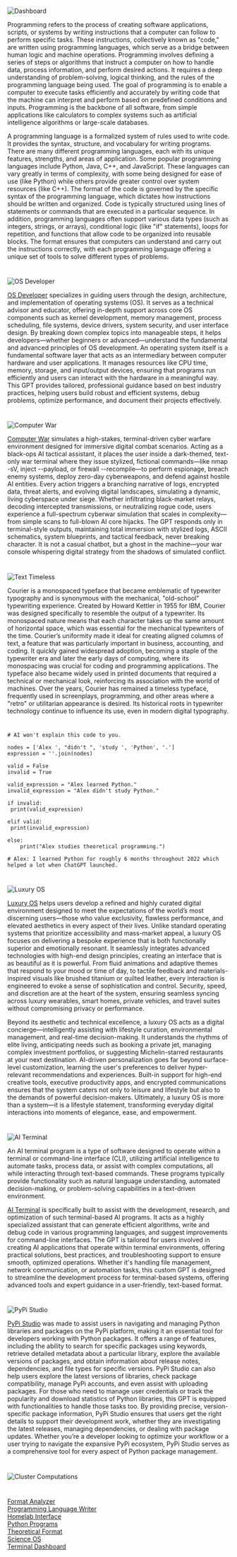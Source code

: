 ![Dashboard](https://github.com/user-attachments/assets/5b90ce17-d069-4537-bf79-3244b938a145)

Programming refers to the process of creating software applications, scripts, or systems by writing instructions that a computer can follow to perform specific tasks. These instructions, collectively known as "code," are written using programming languages, which serve as a bridge between human logic and machine operations. Programming involves defining a series of steps or algorithms that instruct a computer on how to handle data, process information, and perform desired actions. It requires a deep understanding of problem-solving, logical thinking, and the rules of the programming language being used. The goal of programming is to enable a computer to execute tasks efficiently and accurately by writing code that the machine can interpret and perform based on predefined conditions and inputs. Programming is the backbone of all software, from simple applications like calculators to complex systems such as artificial intelligence algorithms or large-scale databases.

A programming language is a formalized system of rules used to write code. It provides the syntax, structure, and vocabulary for writing programs. There are many different programming languages, each with its unique features, strengths, and areas of application. Some popular programming languages include Python, Java, C++, and JavaScript. These languages can vary greatly in terms of complexity, with some being designed for ease of use (like Python) while others provide greater control over system resources (like C++). The format of the code is governed by the specific syntax of the programming language, which dictates how instructions should be written and organized. Code is typically structured using lines of statements or commands that are executed in a particular sequence. In addition, programming languages often support various data types (such as integers, strings, or arrays), conditional logic (like "if" statements), loops for repetition, and functions that allow code to be organized into reusable blocks. The format ensures that computers can understand and carry out the instructions correctly, with each programming language offering a unique set of tools to solve different types of problems.

#

![OS Developer](https://github.com/user-attachments/assets/a53f8643-1373-4502-b9a0-e004f6432bbc)

[OS Developer](https://chatgpt.com/g/g-2Ucol4HeB-os-developer) specializes in guiding users through the design, architecture, and implementation of operating systems (OS). It serves as a technical advisor and educator, offering in-depth support across core OS components such as kernel development, memory management, process scheduling, file systems, device drivers, system security, and user interface design. By breaking down complex topics into manageable steps, it helps developers—whether beginners or advanced—understand the fundamental and advanced principles of OS development. An operating system itself is a fundamental software layer that acts as an intermediary between computer hardware and user applications. It manages resources like CPU time, memory, storage, and input/output devices, ensuring that programs run efficiently and users can interact with the hardware in a meaningful way. This GPT provides tailored, professional guidance based on best industry practices, helping users build robust and efficient systems, debug problems, optimize performance, and document their projects effectively.

#

![Computer War](https://github.com/user-attachments/assets/3ff031cd-8732-4f26-9224-c21faa1797a7)

[Computer War](https://chatgpt.com/g/g-682ec7f4e7588191b59d08457372ee79-computer-war) simulates a high-stakes, terminal-driven cyber warfare environment designed for immersive digital combat scenarios. Acting as a black-ops AI tactical assistant, it places the user inside a dark-themed, text-only war terminal where they issue stylized, fictional commands—like nmap -sV, inject --payload, or firewall --recompile—to perform espionage, breach enemy systems, deploy zero-day cyberweapons, and defend against hostile AI entities. Every action triggers a branching narrative of logs, encrypted data, threat alerts, and evolving digital landscapes, simulating a dynamic, living cyberspace under siege. Whether infiltrating black-market relays, decoding intercepted transmissions, or neutralizing rogue code, users experience a full-spectrum cyberwar simulation that scales in complexity—from simple scans to full-blown AI core hijacks. The GPT responds only in terminal-style outputs, maintaining total immersion with stylized logs, ASCII schematics, system blueprints, and tactical feedback, never breaking character. It is not a casual chatbot, but a ghost in the machine—your war console whispering digital strategy from the shadows of simulated conflict.

#

![Text Timeless](https://github.com/user-attachments/assets/21513f36-764b-4a86-ab98-da9126856bf1)

Courier is a monospaced typeface that became emblematic of typewriter typography and is synonymous with the mechanical, "old-school" typewriting experience. Created by Howard Kettler in 1955 for IBM, Courier was designed specifically to resemble the output of a typewriter. Its monospaced nature means that each character takes up the same amount of horizontal space, which was essential for the mechanical typewriters of the time. Courier’s uniformity made it ideal for creating aligned columns of text, a feature that was particularly important in business, accounting, and coding. It quickly gained widespread adoption, becoming a staple of the typewriter era and later the early days of computing, where its monospacing was crucial for coding and programming applications. The typeface also became widely used in printed documents that required a technical or mechanical look, reinforcing its association with the world of machines. Over the years, Courier has remained a timeless typeface, frequently used in screenplays, programming, and other areas where a "retro" or utilitarian appearance is desired. Its historical roots in typewriter technology continue to influence its use, even in modern digital typography.

#

```
# AI won't explain this code to you.

nodes = ['Alex ', "didn't ", 'study ', 'Python', '.']
expression = ''.join(nodes)

valid = False
invalid = True

valid_expression = "Alex learned Python."
invalid_expression = "Alex didn't study Python."

if invalid:
 print(valid_expression)

elif valid: 
 print(invalid_expression)
 
else:
    print("Alex studies theoretical programming.")

# Alex: I learned Python for roughly 6 months throughout 2022 which helped a lot when ChatGPT launched.
```

#

![Luxury OS](https://github.com/user-attachments/assets/df2d82f7-ac0c-4dc6-a21a-ffdbe7b9073f)

[Luxury OS](https://chatgpt.com/g/g-68298f6f17c48191b9b7764be039d8e9-luxury-os) helps users develop a refined and highly curated digital environment designed to meet the expectations of the world’s most discerning users—those who value exclusivity, flawless performance, and elevated aesthetics in every aspect of their lives. Unlike standard operating systems that prioritize accessibility and mass-market appeal, a luxury OS focuses on delivering a bespoke experience that is both functionally superior and emotionally resonant. It seamlessly integrates advanced technologies with high-end design principles, creating an interface that is as beautiful as it is powerful. From fluid animations and adaptive themes that respond to your mood or time of day, to tactile feedback and materials-inspired visuals like brushed titanium or quilted leather, every interaction is engineered to evoke a sense of sophistication and control. Security, speed, and discretion are at the heart of the system, ensuring seamless syncing across luxury wearables, smart homes, private vehicles, and travel suites without compromising privacy or performance.

Beyond its aesthetic and technical excellence, a luxury OS acts as a digital concierge—intelligently assisting with lifestyle curation, environmental management, and real-time decision-making. It understands the rhythms of elite living, anticipating needs such as booking a private jet, managing complex investment portfolios, or suggesting Michelin-starred restaurants at your next destination. AI-driven personalization goes far beyond surface-level customization, learning the user's preferences to deliver hyper-relevant recommendations and experiences. Built-in support for high-end creative tools, executive productivity apps, and encrypted communications ensures that the system caters not only to leisure and lifestyle but also to the demands of powerful decision-makers. Ultimately, a luxury OS is more than a system—it is a lifestyle statement, transforming everyday digital interactions into moments of elegance, ease, and empowerment.

#

![AI Terminal](https://github.com/user-attachments/assets/1ec85921-83a1-4a87-9177-13b8dc77c4cd)

An AI terminal program is a type of software designed to operate within a terminal or command-line interface (CLI), utilizing artificial intelligence to automate tasks, process data, or assist with complex computations, all while interacting through text-based commands. These programs typically provide functionality such as natural language understanding, automated decision-making, or problem-solving capabilities in a text-driven environment. 

[AI Terminal](https://chatgpt.com/g/g-682ae345cb0c8191944ce840e3cfa63e-ai-terminal) is specifically built to assist with the development, research, and optimization of such terminal-based AI programs. It acts as a highly specialized assistant that can generate efficient algorithms, write and debug code in various programming languages, and suggest improvements for command-line interfaces. The GPT is tailored for users involved in creating AI applications that operate within terminal environments, offering practical solutions, best practices, and troubleshooting support to ensure smooth, optimized operations. Whether it's handling file management, network communication, or automation tasks, this custom GPT is designed to streamline the development process for terminal-based systems, offering advanced tools and expert guidance in a user-friendly, text-based format.

#

![PyPi Studio](https://github.com/user-attachments/assets/6962be60-7fe1-42e1-8923-0629f3726b4d)

[PyPi Studio](https://chatgpt.com/g/g-682fb476dd048191800bdbc557bd7e9a-pypi-studio) was made to assist users in navigating and managing Python libraries and packages on the PyPi platform, making it an essential tool for developers working with Python packages. It offers a range of features, including the ability to search for specific packages using keywords, retrieve detailed metadata about a particular library, explore the available versions of packages, and obtain information about release notes, dependencies, and file types for specific versions. PyPi Studio can also help users explore the latest versions of libraries, check package compatibility, manage PyPi accounts, and even assist with uploading packages. For those who need to manage user credentials or track the popularity and download statistics of Python libraries, this GPT is equipped with functionalities to handle those tasks too. By providing precise, version-specific package information, PyPi Studio ensures that users get the right details to support their development work, whether they are investigating the latest releases, managing dependencies, or dealing with package updates. Whether you’re a developer looking to optimize your workflow or a user trying to navigate the expansive PyPi ecosystem, PyPi Studio serves as a comprehensive tool for every aspect of Python package management.


#

![Cluster Computations](https://github.com/user-attachments/assets/44b80982-9069-4639-9523-329ccbbdba35)

#
[Format Analyzer](https://chatgpt.com/g/g-ehM3x1ukS-format-analyzer)
<br>
[Programming Language Writer](https://chatgpt.com/g/g-sl0v3JhDZ-programming-language-writer)
<br>
[Homelab Interface](https://chatgpt.com/g/g-682c30980c7481918170b5a18a3ef72a-homelab-interface)
<br>
[Python Programs](https://github.com/sourceduty/Python_Programs)
<br>
[Theoretical Format](https://chatgpt.com/g/g-67fece86ae5081919eb4cdd4b8e1fa96-theoretical-format)
<br>
[Science OS](https://chatgpt.com/g/g-682d22f294908191acbb92cd55a1acba-science-os)
<br>
[Terminal Dashboard](https://chatgpt.com/g/g-682a4bf6e7ac8191a6c8e72ba04151eb-terminal-dashboard)
